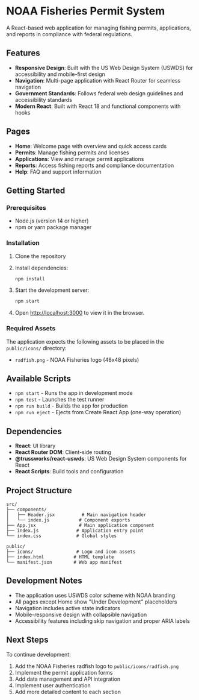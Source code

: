 # NOAA Fisheries Permit System

A React-based web application for managing fishing permits, applications, and reports in compliance with federal regulations.

## Features

- **Responsive Design**: Built with the US Web Design System (USWDS) for accessibility and mobile-first design
- **Navigation**: Multi-page application with React Router for seamless navigation
- **Government Standards**: Follows federal web design guidelines and accessibility standards
- **Modern React**: Built with React 18 and functional components with hooks

## Pages

- **Home**: Welcome page with overview and quick access cards
- **Permits**: Manage fishing permits and licenses
- **Applications**: View and manage permit applications
- **Reports**: Access fishing reports and compliance documentation
- **Help**: FAQ and support information

## Getting Started

### Prerequisites

- Node.js (version 14 or higher)
- npm or yarn package manager

### Installation

1. Clone the repository
2. Install dependencies:
   ```bash
   npm install
   ```

3. Start the development server:
   ```bash
   npm start
   ```

4. Open [http://localhost:3000](http://localhost:3000) to view it in the browser.

### Required Assets

The application expects the following assets to be placed in the `public/icons/` directory:

- `radfish.png` - NOAA Fisheries logo (48x48 pixels)

## Available Scripts

- `npm start` - Runs the app in development mode
- `npm test` - Launches the test runner
- `npm run build` - Builds the app for production
- `npm run eject` - Ejects from Create React App (one-way operation)

## Dependencies

- **React**: UI library
- **React Router DOM**: Client-side routing
- **@trussworks/react-uswds**: US Web Design System components for React
- **React Scripts**: Build tools and configuration

## Project Structure

```
src/
├── components/
│   ├── Header.jsx          # Main navigation header
│   └── index.js           # Component exports
├── App.jsx                # Main application component
├── index.js              # Application entry point
└── index.css             # Global styles

public/
├── icons/                # Logo and icon assets
├── index.html           # HTML template
└── manifest.json        # Web app manifest
```

## Development Notes

- The application uses USWDS color scheme with NOAA branding
- All pages except Home show "Under Development" placeholders
- Navigation includes active state indicators
- Mobile-responsive design with collapsible navigation
- Accessibility features including skip navigation and proper ARIA labels

## Next Steps

To continue development:

1. Add the NOAA Fisheries radfish logo to `public/icons/radfish.png`
2. Implement the permit application forms
3. Add data management and API integration
4. Implement user authentication
5. Add more detailed content to each section
